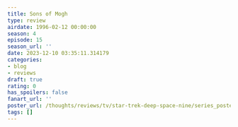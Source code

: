 ```yaml
---
title: Sons of Mogh
type: review
airdate: 1996-02-12 00:00:00
season: 4
episode: 15
season_url: ''
date: 2023-12-10 03:35:11.314179
categories:
- blog
- reviews
draft: true
rating: 0
has_spoilers: false
fanart_url: ''
poster_url: /thoughts/reviews/tv/star-trek-deep-space-nine/series_poster.jpg
tags: []
---
```


